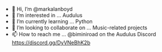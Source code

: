 - 👋 Hi, I’m @markalanboyd
- 👀 I’m interested in ... Audulus
- 🌱 I’m currently learning ... Python
- 💞️ I’m looking to collaborate on ... Music-related projects
- 📫 How to reach me ... @biminiroad on the Audulus Discord https://discord.gg/DyVNeBhK2b

<!---
markalanboyd/markalanboyd is a ✨ special ✨ repository because its `README.md` (this file) appears on your GitHub profile.
You can click the Preview link to take a look at your changes.
--->
